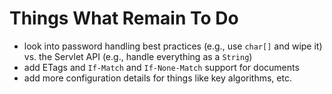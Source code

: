 Things What Remain To Do
========================

* look into password handling best practices (e.g., use `char[]` and wipe it)
  vs. the Servlet API (e.g., handle everything as a `String`)
* add ETags and `If-Match` and `If-None-Match` support for documents
* add more configuration details for things like key algorithms, etc.